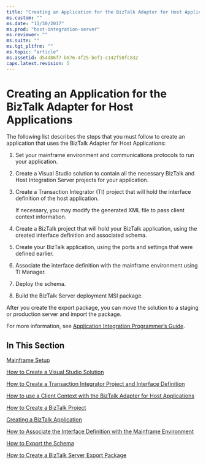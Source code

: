 ```yaml
---
title: "Creating an Application for the BizTalk Adapter for Host Applications1 | Microsoft Docs"
ms.custom: ""
ms.date: "11/30/2017"
ms.prod: "host-integration-server"
ms.reviewer: ""
ms.suite: ""
ms.tgt_pltfrm: ""
ms.topic: "article"
ms.assetid: d54d86f7-b876-4f25-bef1-c142f58fc832
caps.latest.revision: 5
---
```

# Creating an Application for the BizTalk Adapter for Host Applications
The following list describes the steps that you must follow to create an application that uses the BizTalk Adapter for Host Applications:  
  
1.  Set your mainframe environment and communications protocols to run your application.  
  
2.  Create a Visual Studio solution to contain all the necessary BizTalk and Host Integration Server projects for your application.  
  
3.  Create a Transaction Integrator (TI) project that will hold the interface definition of the host application.  
  
     If necessary, you may modify the generated XML file to pass client context information.  
  
4.  Create a BizTalk project that will hold your BizTalk application, using the created interface definition and associated schema.  
  
5.  Create your BizTalk application, using the ports and settings that were defined earlier.  
  
6.  Associate the interface definition with the mainframe environment using TI Manager.  
  
7.  Deploy the schema.  
  
8.  Build the BizTalk Server deployment MSI package.  
  
 After you create the export package, you can move the solution to a staging or production server and import the package.  
  
 For more information, see [Application Integration Programmer’s Guide](../HIS2010/application-integration-programmer’s-guide1.md).  
  
## In This Section  
 [Mainframe Setup](../HIS2010/mainframe-setup1.md)  
  
 [How to Create a Visual Studio Solution](../HIS2010/how-to-create-a-visual-studio-solution2.md)  
  
 [How to Create a Transaction Integrator Project and Interface Definition](../HIS2010/how-to-create-a-transaction-integrator-project-and-interface-definition2.md)  
  
 [How to use a Client Context with the BizTalk Adapter for Host Applications](../HIS2010/how-to-use-a-client-context-with-the-biztalk-adapter-for-host-applications1.md)  
  
 [How to Create a BizTalk Project](../HIS2010/how-to-create-a-biztalk-project1.md)  
  
 [Creating a BizTalk Application](../HIS2010/creating-a-biztalk-application2.md)  
  
 [How to Associate the Interface Definition with the Mainframe Environment](../HIS2010/how-to-associate-the-interface-definition-with-the-mainframe-environment1.md)  
  
 [How to Export the Schema](../HIS2010/how-to-export-the-schema2.md)  
  
 [How to Create a BizTalk Server Export Package](../HIS2010/how-to-create-a-biztalk-server-export-package2.md)